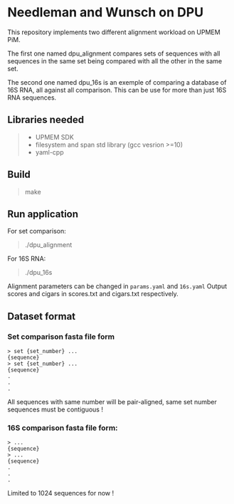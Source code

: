 # Needleman and Wunsch on DPU

This repository implements two different alignment workload on UPMEM PiM.

The first one named dpu_alignment compares sets of sequences with all sequences in the same set being compared with all the other in the same set.

The second one named dpu_16s is an exemple of comparing a database of 16S RNA, all against all comparison. This can be use for more than just 16S RNA sequences.

## Libraries needed

> - UPMEM SDK
> - filesystem and span std library (gcc vesrion >=10)
> - yaml-cpp

## Build

> make

## Run application

For set comparison:
> ./dpu_alignment

For 16S RNA:
> ./dpu_16s

Alignment parameters can be changed in `params.yaml` and `16s.yaml`
Output scores and cigars in scores.txt and cigars.txt respectively.


## Dataset format

### Set comparison fasta file form

```
> set {set_number} ...
{sequence}
> set {set_number} ...
{sequence}
.
.
.
```
All sequences with same number will be pair-aligned, same set number sequences must be contiguous !

### 16S comparison fasta file form:

```
> ...
{sequence}
> ...
{sequence}
.
.
.
```
Limited to 1024 sequences for now !
